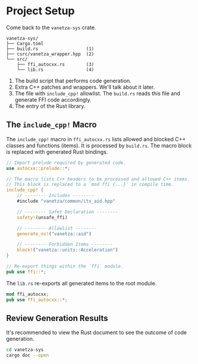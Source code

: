 # Project Setup

Come back to the `vanetza-sys` crate.

```
vanetza-sys/
├── Cargo.toml
├── build.rs                  (1)
├── csrc/vanetza_wrapper.hpp  (2)
└── src/
    ├── ffi_autocxx.rs        (3)
    └── lib.rs                (4)
```

1. The build script that performs code generation.
2. Extra C++ patches and wrappers. We'll talk about it later.
3. The file with `include_cpp!` allowlist. The `build.rs` reads this
   file and generate FFI code accordingly.
4. The entry of the Rust library.

## The `include_cpp!` Macro

The `include_cpp!` macro in `ffi_autocxx.rs` lists allowed and blocked
C++ classes and functions (items). It is processed by `build.rs`. The
macro block is replaced with generated Rust bindings.

```rust
// Import prelude required by generated code.
use autocxx::prelude::*;

// The macro lists C++ headers to be processed and allowed C++ items.
// This block is replaced to a `mod ffi {...}` in compile time.
include_cpp! {
    // -------- Includes --------
    #include "vanetza/common/its_aid.hpp"

    // -------- Safet Declaration --------
    safety!(unsafe_ffi)

    // -------- Allowlist --------
    generate_ns!("vanetza::aid")

    // -------- Forbidden Items --------
    block!("vanetza::units::Acceleration")
}

// Re-export things within the `ffi` module.
pub use ffi::*;
```

The `lib.rs` re-exports all generated items to the root module.

```rust
mod ffi_autocxx;
pub use ffi_autocxx::*;
```

## Review Generation Results

It's recommended to view the Rust document to see the outcome of code
generation.

```bash
cd vanetza-sys
cargo doc --open
```

